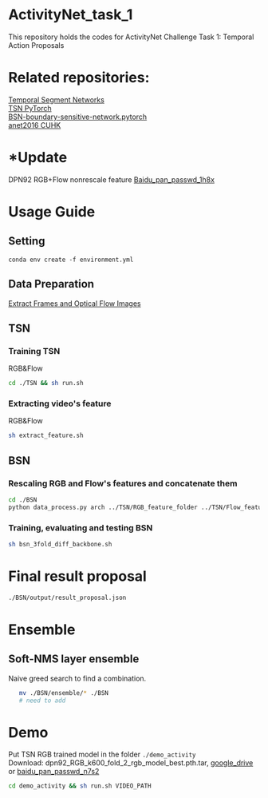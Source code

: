 # ActivityNet_task_1
This repository holds the codes for ActivityNet Challenge Task 1: Temporal Action Proposals   
# Related repositories:
[Temporal Segment Networks][TSN]  
[TSN PyTorch][TSN_pytorch]  
[BSN-boundary-sensitive-network.pytorch][BSN]  
[anet2016 CUHK][CUHK_anet]

# *Update
DPN92 RGB+Flow nonrescale feature [Baidu_pan_passwd_1h8x][dpn92]
# Usage Guide
## Setting
```
conda env create -f environment.yml
```
## Data Preparation
[Extract Frames and Optical Flow Images][Extract Frames and Optical Flow Images]
## TSN
### Training TSN
RGB&Flow
```bash
cd ./TSN && sh run.sh
```
### Extracting video's feature
RGB&Flow
```bash
sh extract_feature.sh
```
## BSN
### Rescaling RGB and Flow's features and concatenate them
```bash
cd ./BSN
python data_process.py arch ../TSN/RGB_feature_folder ../TSN/Flow_feature_folder num_works
```
### Training, evaluating and testing BSN
```bash
sh bsn_3fold_diff_backbone.sh
```
# Final result proposal
```bash
./BSN/output/result_proposal.json
```
# Ensemble
## Soft-NMS layer ensemble
Naive greed search to find a combination. 
```bash
   mv ./BSN/ensemble/* ./BSN
   # need to add
```
# Demo
Put TSN RGB trained model in the folder ``./demo_activity``  
Download: dpn92_RGB_k600_fold_2_rgb_model_best.pth.tar, [google_drive][google_drive] or [baidu_pan_passwd_n7s2][baidu_pan]
```bash
cd demo_activity && sh run.sh VIDEO_PATH
```









[TSN]:https://github.com/yjxiong/temporal-segment-networks
[TSN_pytorch]:https://github.com/yjxiong/tsn-pytorch
[BSN]:https://github.com/wzmsltw/BSN-boundary-sensitive-network.pytorch#prerequisites
[CUHK_anet]:https://github.com/yjxiong/anet2016-cuhk
[Extract Frames and Optical Flow Images]:https://github.com/yjxiong/temporal-segment-networks#extract-frames-and-optical-flow-images
[google_drive]:https://drive.google.com/open?id=1014wTFhfv5Cr0vH49x4L4JACtgS8AXw2
[baidu_pan]:https://pan.baidu.com/s/1GRqdDKc-kAsuVhKrkMmo1Q
[dpn92]:https://pan.baidu.com/s/18mWfc_5_WLHWf8AlxCXC9g